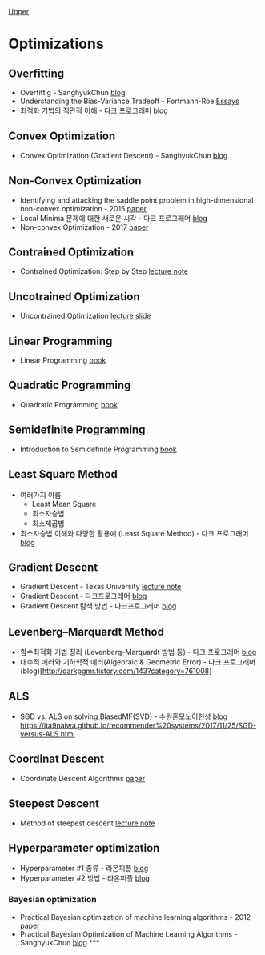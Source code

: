 [Upper](index.md)

# Optimizations

## Overfitting

* Overfittig - SanghyukChun [blog](http://sanghyukchun.github.io/59/)
* Understanding the Bias-Variance Tradeoff - Fortmann-Roe [Essays](http://scott.fortmann-roe.com/docs/BiasVariance.html)
* 최적화 기법의 직관적 이해 - 다크 프로그래머 [blog](http://darkpgmr.tistory.com/149?category=761008)

## Convex Optimization

* Convex Optimization (Gradient Descent) - SanghyukChun [blog](http://sanghyukchun.github.io/63/)

## Non-Convex Optimization

* Identifying and attacking the saddle point
problem in high-dimensional non-convex optimization - 2015 [paper](http://papers.nips.cc/paper/5486-identifying-and-attacking-the-saddle-point-problem-in-high-dimensional-non-convex-optimization.pdf)
* Local Minima 문제에 대한 새로운 시각 - 다크 프로그래머 [blog](http://darkpgmr.tistory.com/148?category=761008)
* Non-convex Optimization - 2017 [paper](https://arxiv.org/abs/1712.07897)


## Contrained Optimization

* Contrained Optimization: Step by Step [lecture note](https://www3.nd.edu/~jstiver/FIN360/Constrained%20Optimization.pdf)

## Uncotrained Optimization

* Uncontrained Optimization [lecture slide](http://www.ece.mcmaster.ca/~xwu/part4.pdf)

## Linear Programming

* Linear Programming [book](https://www.math.ucla.edu/~tom/LP.pdf)

## Quadratic Programming

* Quadratic Programming [book](https://www.math.uh.edu/~rohop/fall_06/Chapter3.pdf) 

## Semidefinite Programming

* Introduction to Semidefinite Programming [book](https://ocw.mit.edu/courses/electrical-engineering-and-computer-science/6-251j-introduction-to-mathematical-programming-fall-2009/readings/MIT6_251JF09_SDP.pdf)

## Least Square Method

* 여러가지 이름.
  * Least Mean Square
  * 최소자승법
  * 최소제곱법
* 최소자승법 이해와 다양한 활용예 (Least Square Method) - 다크 프로그래머 [blog](http://darkpgmr.tistory.com/56)

## Gradient Descent

* Gradient Descent - Texas University [lecture note](http://users.ece.utexas.edu/~cmcaram/EE381V_2012F/Lecture_4_Scribe_Notes.final.pdf)
* Gradient Descent - 다크프로그래머 [blog](http://darkpgmr.tistory.com/133)
* Gradient Descent 탐색 방법 - 다크프로그래머 [blog](http://darkpgmr.tistory.com/133?category=761008)

## Levenberg–Marquardt Method

* 함수최적화 기법 정리 (Levenberg–Marquardt 방법 등) - 다크 프로그래머 [blog](http://darkpgmr.tistory.com/142)
* 대수적 에러와 기하학적 에러(Algebraic & Geometric Error) - 다크 프로그래머 (blog)[http://darkpgmr.tistory.com/143?category=761008]

## ALS

* SGD vs. ALS on solving BiasedMF(SVD) - 수원혼모노이현성 [blog]()
https://ita9naiwa.github.io/recommender%20systems/2017/11/25/SGD-versus-ALS.html

## Coordinat Descent

* Coordinate Descent Algorithms [paper](http://www.optimization-online.org/DB_FILE/2014/12/4679.pdf)

## Steepest Descent

* Method of steepest descent [lecture note](http://www.maths.manchester.ac.uk/~gajjar/MATH44011/notes/44011_note4.pdf)

## Hyperparameter optimization

* Hyperparameter #1 종류 - 라온피플 [blog](https://laonple.blog.me/220571820368)
* Hyperparameter #2 방법 - 라온피플 [blog](https://laonple.blog.me/220576650094)

### Bayesian optimization

* Practical Bayesian optimization of machine learning algorithms - 2012 [paper](https://arxiv.org/abs/1206.2944)
* Practical Bayesian Optimization of Machine Learning Algorithms - SanghyukChun [blog](http://sanghyukchun.github.io/99/) ***
